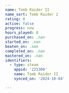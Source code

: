 ```yaml
---
name: Tomb Raider II
name_sort: Tomb Raider 2
rating: 0
active: false
progress: new
hours_played: 0
purchased_on: .nan
started_on: .nan
beaten_on: .nan
completed_on: .nan
mastered_on: .nan
identifiers:
  - type: steam
    appid: '225300'
    name: Tomb Raider II
    synced_on: '2024-10-04'

---
```

